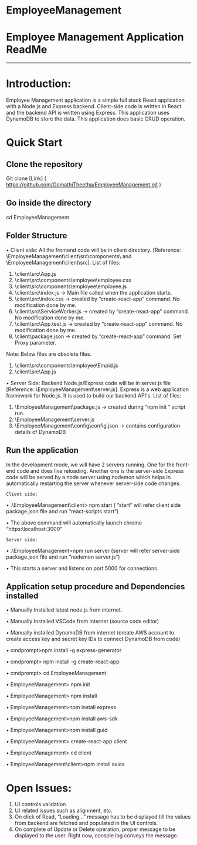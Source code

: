# EmployeeManagement
# __Employee Management Application ReadMe__
---
# __Introduction:__
Employee Management application is a simple full stack React application with a Node.js and Express backend. Client-side code is written in React and the backend API is written using Express. This application uses DynamoDB to store the data. This application does basic CRUD operation.

# __Quick Start__
## Clone the repository
Git clone [Link] ( https://github.com/GomathiTheetha/EmployeeManagement.git )

## Go inside the directory
cd EmployeeManagement

## Folder Structure
•	Client side:
All the frontend code will be in client directory. [Reference: \EmployeeManagement\client\src\components\ and \EmployeeManagement\client\src]. 
List of files:
1.	\client\src\App.js
2.	\client\src\components\employee\employee.css
3.	\client\src\components\employee\employee.js
4.	\client\src\index.js -> Main file called when the application starts.
5.	\client\src\index.css -> created by “create-react-app” command. No modification done by me.
6.	\client\src\ServiceWorker.js -> created by “create-react-app” command. No modification done by me.
7.	\client\src\App.test.js -> created by “create-react-app” command. No modification done by me.
8.	\client\package.json -> created by “create-react-app” command.  Set Proxy parameter.

Note: Below files are obsolete files.
1.	 \client\src\components\employee\Empid.js 
2.	\client\src\App.js

•	Server Side:
	Backend Node.js/Express code will be in server.js file [Reference: \EmployeeManagement\server.js]. Express is a web application framework for Node.js. It is used to build our backend API's. 
List of files:
1.	\EmployeeManagement\package.js -> created during “npm init “ script run.
2.	\EmployeeManagement\server.js
3.  \EmployeeManagement\config\config.json -> contains configuration details of DynamoDB 

## Run the application
In the development mode, we will have 2 servers running. One for the front-end code 
and does live reloading. Another one is the server-side Express code will be served by a node server using nodemon which helps in automatically restarting the server whenever server-side code changes.
	
    Client side: 
•	.\EmployeeManagement\client> npm start ( “start” will refer client side package.json file and run “react-scripts start”)

•	The above command will automatically launch chrome “https:\\localhost:3000”

	Server side:
•	.\EmployeeManagement>npm run server (server will refer server-side package.json file and run “nodemon server.js”)

•	This starts a server and listens on port 5000 for connections. 

## Application setup procedure and Dependencies installed
•	Manually Installed latest node.js from internet.

•	Manually Installed VSCode from internet (source code editor)

•	Manually installed DynamoDB from internet (create AWS account to create access key and secret key IDs to connect DynamoDB from code)

•	cmdprompt>npm install -g express-generator

•	cmdprompt> npm install -g create-react-app

•	cmdprompt> cd EmployeeManagement

•	EmployeeManagement> npm init

•	EmployeeManagement> npm install

•	EmployeeManagement>npm install express

•	EmployeeManagement>npm install aws-sdk

•	EmployeeManagement>npm install guid 

•	EmployeeManagement> create-react-app client

•	EmployeeManagement> cd client

•	EmployeeManagement\client>npm install axios

# __Open Issues:__
1. UI controls validation
2. UI related issues such as alignment, etc.
3. On click of Read, “Loading…” message has to be displayed till the values from backend are fetched and populated in the UI controls.
4. On complete of Update or Delete operation, proper message to be displayed to the user. Right now, console log conveys the message.
